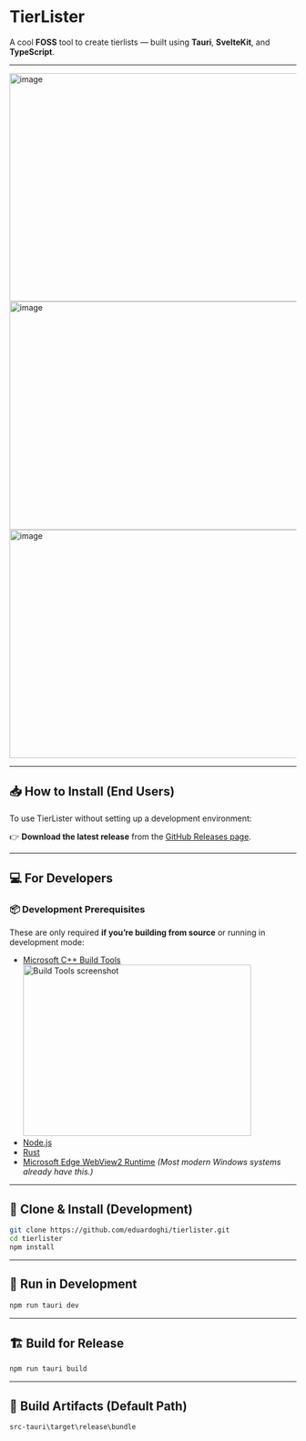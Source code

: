 # TierLister

A cool **FOSS** tool to create tierlists — built using **Tauri**, **SvelteKit**, and **TypeScript**.

---

<img width="600" height="400" alt="image" src="https://github.com/user-attachments/assets/6784d9fe-1457-4534-98d5-bded643eca1b" />

<img width="600" height="400" alt="image" src="https://github.com/user-attachments/assets/5b434fc8-23a6-4702-a356-941ddba7bc62" />

<img width="600" height="400" alt="image" src="https://github.com/user-attachments/assets/c283f78f-e149-4bd8-bec2-accdac2fa451" />


---

## 📥 How to Install (End Users)

To use TierLister without setting up a development environment:

👉 **Download the latest release** from the [GitHub Releases page](https://github.com/eduardoghi/tierlister/releases).

---

## 💻 For Developers

### 📦 Development Prerequisites

These are only required **if you’re building from source** or running in development mode:

* [Microsoft C++ Build Tools](https://visualstudio.microsoft.com/downloads/) <img width="400" height="300" alt="Build Tools screenshot" src="https://github.com/user-attachments/assets/e37f06f6-f700-4eea-ad9f-6788431540c3" />
* [Node.js](https://nodejs.org/en/download)
* [Rust](https://www.rust-lang.org/tools/install)
* [Microsoft Edge WebView2 Runtime](https://developer.microsoft.com/en-us/microsoft-edge/webview2/#download-section)
  *(Most modern Windows systems already have this.)*

---

## 🚀 Clone & Install (Development)

```bash
git clone https://github.com/eduardoghi/tierlister.git
cd tierlister
npm install
```

---

## 🧪 Run in Development

```bash
npm run tauri dev
```

---

## 🏗️ Build for Release

```bash
npm run tauri build
```

---

## 📁 Build Artifacts (Default Path)

```
src-tauri\target\release\bundle
